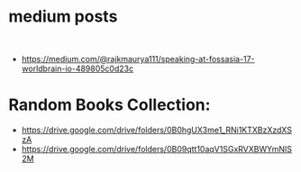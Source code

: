 # medium posts
 
 - https://medium.com/@rajkmaurya111/speaking-at-fossasia-17-worldbrain-io-489805c0d23c
 
 # Random Books Collection:
 - https://drive.google.com/drive/folders/0B0hgUX3me1_RNi1KTXBzXzdXSzA
 - https://drive.google.com/drive/folders/0B09qtt10aqV1SGxRVXBWYmNIS2M
